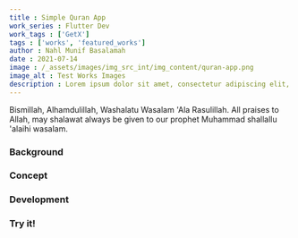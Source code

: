 ```yaml
---
title : Simple Quran App
work_series : Flutter Dev
work_tags : ['GetX']
tags : ['works', 'featured_works']
author : Nahl Munif Basalamah
date : 2021-07-14
image : /_assets/images/img_src_int/img_content/quran-app.png
image_alt : Test Works Images
description : Lorem ipsum dolor sit amet, consectetur adipiscing elit, sed do eiusmod tempor incididunt ut labore et dolore magna aliqua. Nec feugiat in fermentum posuere urna nec. Volutpat ac tincidunt vitae semper quis lectus. A 
---
```

Bismillah, Alhamdulillah, Washalatu Wasalam 'Ala Rasulillah.
All praises to Allah, may shalawat always be given to our prophet Muhammad shallallu 'alaihi wasalam.

### Background

### Concept

### Development

### Try it!